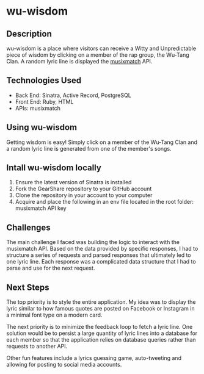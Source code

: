 # wu-wisdom

## Description
wu-wisdom is a place where visitors can receive a Witty and Unpredictable piece of wisdom by clicking on a member of the rap group, the Wu-Tang Clan. A random lyric line is displayed the [musixmatch](https://www.musixmatch.com/) API.

## Technologies Used
- Back End: Sinatra, Active Record, PostgreSQL
- Front End: Ruby, HTML
- APIs: musixmatch

## Using wu-wisdom
Getting wisdom is easy! Simply click on a member of the Wu-Tang Clan and a random lyric line is generated from one of the member's songs.

## Intall wu-wisdom locally
1. Ensure the latest version of Sinatra is installed
2. Fork the GearShare repository to your GitHub account
3. Clone the repository in your account to your computer
4. Acquire and place the following in an env file located in the root folder:
musixmatch API key

## Challenges
The main challenge I faced was building the logic to interact with the musixmatch API. Based on the data provided by specific responses, I had to structure a series of requests and parsed responses that ultimately led to one lyric line. Each response was a complicated data structure that I had to parse and use for the next request.

## Next Steps
The top priority is to style the entire application. My idea was to display the lyric similar to how famous quotes are posted on Facebook or Instagram in a minimal font type on a modern card.

The next priority is to minimize the feedback loop to fetch a lyric line. One solution would be to persist a large quantity of lyric lines into a database for each member so that the application relies on database queries rather than requests to another API.

Other fun features include a lyrics guessing game, auto-tweeting and allowing for posting to social media accounts.
